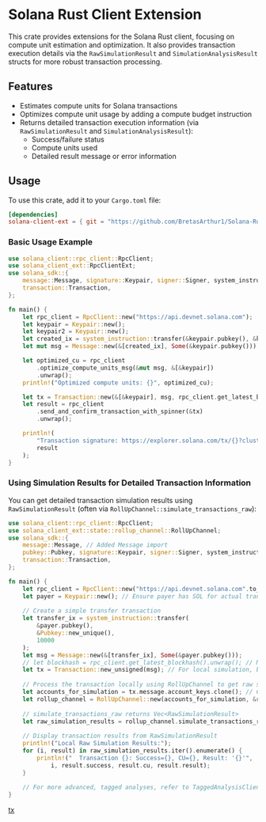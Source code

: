 # Solana Rust Client Extension

This crate provides extensions for the Solana Rust client, focusing on compute unit estimation and optimization. It also provides transaction execution details via the `RawSimulationResult` and `SimulationAnalysisResult` structs for more robust transaction processing.

## Features
* Estimates compute units for Solana transactions
* Optimizes compute unit usage by adding a compute budget instruction
* Returns detailed transaction execution information (via `RawSimulationResult` and `SimulationAnalysisResult`):
  * Success/failure status
  * Compute units used
  * Detailed result message or error information

## Usage

To use this crate, add it to your `Cargo.toml` file:

```toml
[dependencies]
solana-client-ext = { git = "https://github.com/BretasArthur1/Solana-Rust-Client-Extension", version ="0.1.1"} # Replace with the right version
```

### Basic Usage Example

```rust
use solana_client::rpc_client::RpcClient;
use solana_client_ext::RpcClientExt;
use solana_sdk::{
    message::Message, signature::Keypair, signer::Signer, system_instruction,
    transaction::Transaction,
};

fn main() {
    let rpc_client = RpcClient::new("https://api.devnet.solana.com");
    let keypair = Keypair::new();
    let keypair2 = Keypair::new();
    let created_ix = system_instruction::transfer(&keypair.pubkey(), &keypair2.pubkey(), 10000);
    let mut msg = Message::new(&[created_ix], Some(&keypair.pubkey()));

    let optimized_cu = rpc_client
        .optimize_compute_units_msg(&mut msg, &[&keypair])
        .unwrap();
    println!("Optimized compute units: {}", optimized_cu);

    let tx = Transaction::new(&[&keypair], msg, rpc_client.get_latest_blockhash().unwrap());
    let result = rpc_client
        .send_and_confirm_transaction_with_spinner(&tx)
        .unwrap();

    println!(
        "Transaction signature: https://explorer.solana.com/tx/{}?cluster=devnet",
        result
    );
}
```

### Using Simulation Results for Detailed Transaction Information

You can get detailed transaction simulation results using `RawSimulationResult` (often via `RollUpChannel::simulate_transactions_raw`):

```rust
use solana_client::rpc_client::RpcClient;
use solana_client_ext::state::rollup_channel::RollUpChannel; 
use solana_sdk::{
    message::Message, // Added Message import
    pubkey::Pubkey, signature::Keypair, signer::Signer, system_instruction,
    transaction::Transaction,
};

fn main() {
    let rpc_client = RpcClient::new("https://api.devnet.solana.com".to_string());
    let payer = Keypair::new(); // Ensure payer has SOL for actual transactions
    
    // Create a simple transfer transaction
    let transfer_ix = system_instruction::transfer(
        &payer.pubkey(), 
        &Pubkey::new_unique(), 
        10000
    );
    let msg = Message::new(&[transfer_ix], Some(&payer.pubkey()));
    // let blockhash = rpc_client.get_latest_blockhash().unwrap(); // Needed if you were to sign and send
    let tx = Transaction::new_unsigned(msg); // For local simulation, blockhash isn't strictly part of RawSimulationResult focus
    
    // Process the transaction locally using RollUpChannel to get raw simulation results
    let accounts_for_simulation = tx.message.account_keys.clone(); // Collect all accounts involved
    let rollup_channel = RollUpChannel::new(accounts_for_simulation, &rpc_client);
    
    // simulate_transactions_raw returns Vec<RawSimulationResult>
    let raw_simulation_results = rollup_channel.simulate_transactions_raw(&[tx.clone()]);
    
    // Display transaction results from RawSimulationResult
    println!("Local Raw Simulation Results:");
    for (i, result) in raw_simulation_results.iter().enumerate() {
        println!("  Transaction {}: Success={}, CU={}, Result: '{}'", 
            i, result.success, result.cu, result.result);
    }
    
    // For more advanced, tagged analyses, refer to TaggedAnalysisClient and SimulationAnalysisResult in lib.rs examples.
}
```

[tx](img/opt.png)
